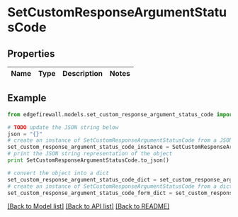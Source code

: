 # SetCustomResponseArgumentStatusCode


## Properties
Name | Type | Description | Notes
------------ | ------------- | ------------- | -------------

## Example

```python
from edgefirewall.models.set_custom_response_argument_status_code import SetCustomResponseArgumentStatusCode

# TODO update the JSON string below
json = "{}"
# create an instance of SetCustomResponseArgumentStatusCode from a JSON string
set_custom_response_argument_status_code_instance = SetCustomResponseArgumentStatusCode.from_json(json)
# print the JSON string representation of the object
print SetCustomResponseArgumentStatusCode.to_json()

# convert the object into a dict
set_custom_response_argument_status_code_dict = set_custom_response_argument_status_code_instance.to_dict()
# create an instance of SetCustomResponseArgumentStatusCode from a dict
set_custom_response_argument_status_code_form_dict = set_custom_response_argument_status_code.from_dict(set_custom_response_argument_status_code_dict)
```
[[Back to Model list]](../README.md#documentation-for-models) [[Back to API list]](../README.md#documentation-for-api-endpoints) [[Back to README]](../README.md)


